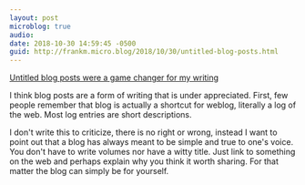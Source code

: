 ```yaml
---
layout: post
microblog: true
audio: 
date: 2018-10-30 14:59:45 -0500
guid: http://frankm.micro.blog/2018/10/30/untitled-blog-posts.html
---
```

[Untitled blog posts were a game changer for my writing](http://fionavoss.blog/2018/06/24/untitled-blog-posts/)

I think blog posts are a form of writing that is under appreciated. First, few people remember that blog is actually a shortcut for weblog, literally a log of the web. Most log entries are short descriptions.

I don't write this to criticize, there is no right or wrong, instead I want to point out that a blog has always meant to be simple and true to one's voice. You don't have to write volumes nor have a witty title. Just link to something on the web and perhaps explain why you think it worth sharing. For that matter the blog can simply be for yourself. 
